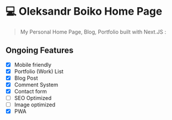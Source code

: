 # 💻 Oleksandr Boiko Home Page

> My Personal Home Page, Blog, Portfolio built with Next.JS :

## Ongoing Features

- [x] Mobile friendly
- [x] Portfolio (Work) List
- [x] Blog Post
- [x] Comment System
- [x] Contact form
- [ ] SEO Optimized
- [ ] Image optimized
- [x] PWA
